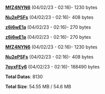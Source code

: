 [**MfZ4NYN6**](/data/MfZ4NYN6.txt) (04/02/23 - 02:16)- 1230 bytes

[**Nu2ePSFs**](/data/Nu2ePSFs.txt) (04/02/23 - 02:16)- 408 bytes

[**z6i6wE1a**](/data/z6i6wE1a.txt) (04/02/23 - 02:16)- 270 bytes

[**z6i6wE1a**](/data/z6i6wE1a.txt) (04/02/23 - 02:16)- 270 bytes

[**MfZ4NYN6**](/data/MfZ4NYN6.txt) (04/02/23 - 02:16)- 1230 bytes

[**Nu2ePSFs**](/data/Nu2ePSFs.txt) (04/02/23 - 02:16)- 408 bytes

[**7qyxFEy6**](/data/7qyxFEy6.txt) (04/02/23 - 02:16)- 188490 bytes

**Total Datas**: 8130

**Total Size**: 54.55 MB / 54.6 MB